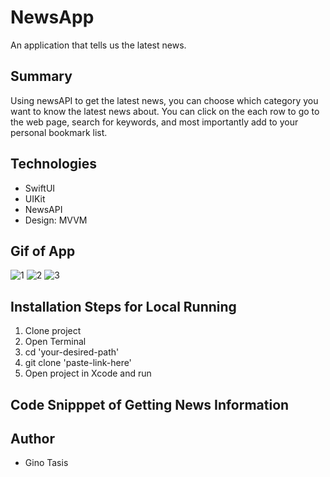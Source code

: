 # NewsApp
An application that tells us the latest news. 

## Summary 
Using newsAPI to get the latest news, you can choose which category you want to know the latest news about. You can click on the each row to go to the web page, search for keywords, and most importantly add to your personal bookmark list. 

## Technologies
- SwiftUI
- UIKit
- NewsAPI
- Design: MVVM

## Gif of App
![1](https://user-images.githubusercontent.com/80994897/159547152-430d6fd7-b981-4841-90bc-f7be985b0769.gif) ![2](https://user-images.githubusercontent.com/80994897/159547185-361fcc64-2802-4aa4-84c8-e5e9cf042142.gif) ![3](https://user-images.githubusercontent.com/80994897/159547256-af079b1b-47e2-4801-b996-33ab0f152e93.gif)



## Installation Steps for Local Running

1. Clone project
2. Open Terminal
3. cd 'your-desired-path'
4. git clone 'paste-link-here'
5. Open project in Xcode and run

## Code Snipppet of Getting News Information


## Author
- Gino Tasis
